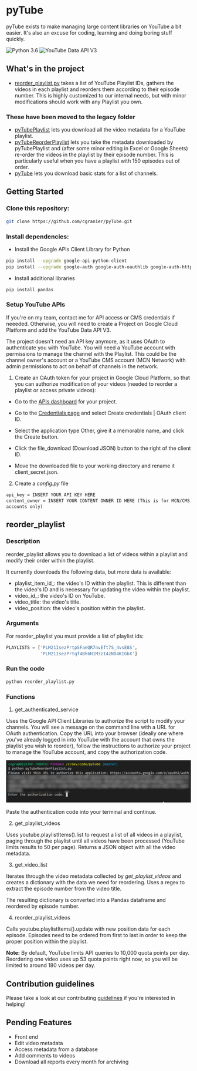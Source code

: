# pyTube #

pyTube exists to make managing large content libraries on YouTube a bit easier. It's also an excuse for coding, learning and doing boring stuff quickly.

![Python 3.6](https://img.shields.io/badge/python-3.6-blue.svg)
![YouTube Data API V3](https://img.shields.io/badge/YouTube%20Data%20API-V3-red.svg)

## What's in the project ##

* [reorder_playlist.py](#reorder_playlist) takes a list of YouTube Playlist IDs, gathers the videos in each playlist and reorders them according to their episode number. This is highly customized to our internal needs, but with minor modifications should work with any Playlist you own.

### These have been moved to the legacy folder

* [pyTubePlaylist](#pytubeplaylist) lets you download all the video metadata for a YouTube playlist.
* [pyTubeReorderPlaylist](#pytubereorderplaylist) lets you take the metadata downloaded by pyTubePlaylist and (after some minor editing in Excel or Google Sheets) re-order the videos in the playlist by their episode number. This is particularly useful when you have a playlist with 150 episodes out of order.
* [pyTube](#pytube2) lets you download basic stats for a list of channels.

## Getting Started ##

### Clone this repository: ###

```bash
git clone https://github.com/cgranier/pyTube.git
```

### Install dependencies: ###

* Install the Google APIs Client Library for Python

```bash
pip install --upgrade google-api-python-client
pip install --upgrade google-auth google-auth-oauthlib google-auth-httplib2
```

* Install additional libraries

```bash
pip install pandas
```

### Setup YouTube APIs ###

If you're on my team, contact me for API access or CMS credentials if neeeded. Otherwise, you will need to create a Project on Google Cloud Platform and add the YouTube Data API V3.

The project doesn't need an API key anymore, as it uses OAuth to authenticate you with YouTube. You will need a YouTube account with permissions to manage the channel with the Playlist. This could be the channel owner's account or a YouTube CMS account (MCN Network) with admin permissions to act on behalf of channels in the network.

1. Create an OAuth token for your project in Google Cloud Platform, so that you can authorize modification of your videos (needed to reorder a playlist or access private videos):

* Go to the [APIs dashboard](https://console.cloud.google.com/apis/dashboard) for your project.

* Go to the [Credentials page](https://console.cloud.google.com/apis/credentials) and select Create credentials | OAuth client ID.

* Select the application type Other, give it a memorable name, and click the Create button.

* Click the file_download (Download JSON) button to the right of the client ID.

* Move the downloaded file to your working directory and rename it client_secret.json.

2. Create a _config.py_ file

```
api_key = INSERT YOUR API KEY HERE
content_owner = INSERT YOUR CONTENT OWNER ID HERE (This is for MCN/CMS accounts only)
```

## reorder_playlist ##

### Description ###

reorder_playlist allows you to download a list of videos within a playlist and modify their order within the playlist.

It currently downloads the following data, but more data is available:

* playlist_item_id_: the video's ID within the playlist. This is different than the video's ID and is necessary for updating the video within the playlist.
* video_id_: the video's ID on YouTube.
* video_title: the video's title.
* video_position: the video's position within the playlist.

### Arguments ###

For reorder_playlist you must provide a list of playlist ids:

```python
PLAYLISTS = ['PLM21IsezPrtpSFaeQR7nvEft7S_4vsE8S',
             'PLM21IsezPrtqf4Bh6H1M3zI4zNO4KIGbX']
```

### Run the code ###

```bash
python reorder_playlist.py
```

### Functions ###

1. get_authenticated_service

Uses the Google API Client Libraries to authorize the script to modify your channels. You will see a message on the command line with a URL for OAuth authentication. Copy the URL into your browser (ideally one where you've already logged in into YouTube with the account that owns the playlist you wish to reorder), follow the instructions to authorize your project to manage the YouTube account, and copy the authorization code.

![Authorization code request](images/oauth-url.png)

Paste the authentication code into your terminal and continue.

2. get_playlist_videos

Uses youtube.playlistItems().list to request a list of all videos in a playlist, paging through the playlist until all videos have been processed (YouTube limits results to 50 per page). Returns a JSON object with all the video metadata.

3. get_video_list

Iterates through the video metadata collected by _get_playlist_videos_ and creates a dictionary with the data we need for reordering. Uses a regex to extract the episode number from the video title.

The resulting dictionary is converted into a Pandas dataframe and reordered by episode number.

4. reorder_playlist_videos

Calls youtube.playlistItems().update with new position data for each episode. Episodes need to be ordered from first to last in order to keep the proper position within the playlist.

**Note:** By default, YouTube limits API queries to 10,000 quota points per day. Reordering one video uses up 53 quota points right now, so you will be limited to around 180 videos per day.

## Contribution guidelines ##

Please take a look at our contributing [guidelines](CONTRIBUTING.md) if you're interested in helping!

## Pending Features ##

* Front end
* Edit video metadata
* Access metadata from a database
* Add comments to videos
* Download all reports every month for archiving